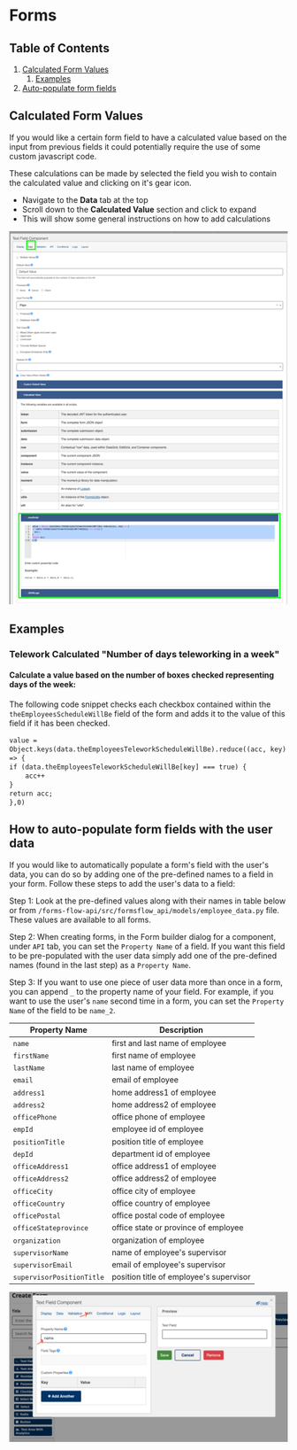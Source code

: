 # Forms

## Table of Contents
1. [Calculated Form Values](#calculated-form-values)
   1. [Examples](#examples)
2. [Auto-populate form fields](#how-to-auto-populate-form-fields-with-the-user-data)

## Calculated Form Values

If you would like a certain form field to have a calculated value based on the input from previous fields it could potentially require the use of some custom javascript code.

These calculations can be made by selected the field you wish to contain the calculated value and clicking on it's gear icon.
- Navigate to the **Data** tab at the top
- Scroll down to the **Calculated Value** section and click to expand
- This will show some general instructions on how to add calculations

![img.png](images/img.png)

## Examples

### Telework Calculated "Number of days teleworking in a week"

#### Calculate a value based on the number of boxes checked representing days of the week:

The following code snippet checks each checkbox contained within the `theEmployeesScheduleWillBe` field of the form and adds it to the value of this field if it has been checked.

```
value = Object.keys(data.theEmployeesTeleworkScheduleWillBe).reduce((acc, key) => {
if (data.theEmployeesTeleworkScheduleWillBe[key] === true) {
	acc++
}
return acc;
},0)
```

## How to auto-populate form fields with the user data

If you would like to automatically populate a form's field with the user's data, you can do so by adding one of the pre-defined names to a field in your form. Follow these steps to add the user's data to a field:

Step 1: Look at the pre-defined values along with their names in table below or from `/forms-flow-api/src/formsflow_api/models/employee_data.py` file. These values are available to all forms.

Step 2: When creating forms, in the Form builder dialog for a component, under `API` tab, you can set the `Property Name` of a field. If you want this field to be pre-populated with the user data simply add one of the pre-defined names (found in the last step) as a `Property Name`.

Step 3: If you want to use one piece of user data more than once in a form, you can append `_` to the property name of your field. For example, if you want to use the user's `name` second time in a form, you can set the `Property Name` of the field to be `name_2`.

| Property Name            | Description |
| ------------------------ | ----------- |
| `name`                     | first and last name of employee|
| `firstName`                | first name of employee|
| `lastName`                 | last name of employee|
| `email`                    | email of employee|
| `address1`                 | home address1 of employee|
| `address2`                 | home address2 of employee|
| `officePhone`              | office phone of employee|
| `empId`                    | employee id of employee|
| `positionTitle`            | position title of employee|
| `depId`                    | department id of employee|
| `officeAddress1`           | office address1 of employee|
| `officeAddress2`           | office address2 of employee|
| `officeCity`               | office city of employee|
| `officeCountry`            | office country of employee|
| `officePostal`             | office postal code of employee|
| `officeStateprovince`      | office state or province of employee|
| `organization`             | organization of employee|
| `supervisorName`           | name of employee's supervisor|
| `supervisorEmail`          | email of employee's supervisor|
| `supervisorPositionTitle`  | position title of employee's supervisor|

![img-2.png](images/img-2.png)